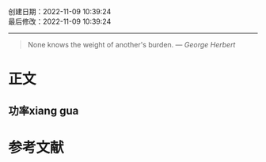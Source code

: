 创建日期：2022-11-09 10:39:24  
最后修改：2022-11-09 10:39:24

- - -

> None knows the weight of another's burden.
> — <cite>George Herbert</cite>

# 正文
## 功率xiang gua

# 参考文献

